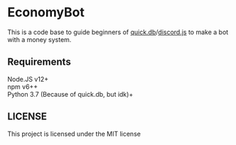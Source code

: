 # EconomyBot

This is a code base to guide beginners of [quick.db](https://www.npmjs.com/package/quick.db)/[discord.js](https://www.npmjs.com/package/discord.js) to make a bot with a money system.

## Requirements

Node.JS v12+<br>
npm v6++<br>
Python 3.7 (Because of quick.db, but idk)+<br>

## LICENSE

This project is licensed under the MIT license
